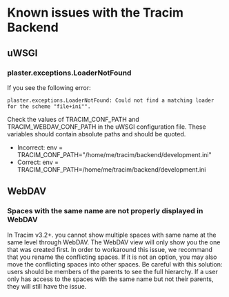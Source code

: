 # Known issues with the Tracim Backend

## uWSGI

### plaster.exceptions.LoaderNotFound

If you see the following error:


    plaster.exceptions.LoaderNotFound: Could not find a matching loader for the scheme "file+ini"".


Check the values of TRACIM_CONF_PATH and TRACIM_WEBDAV_CONF_PATH in the uWSGI configuration file.
These variables should contain absolute paths and should be quoted.

- Incorrect:
    env = TRACIM_CONF_PATH="/home/me/tracim/backend/development.ini"
- Correct:
    env = TRACIM_CONF_PATH=/home/me/tracim/backend/development.ini


## WebDAV

### Spaces with the same name are not properly displayed in WebDAV

In Tracim v3.2+. you cannot show multiple spaces with same name at the same level through WebDAV. The WebDAV view will only show you the one that was created first.
In order to workaround this issue, we recommand that you rename the conflicting spaces.
If it is not an option, you may also move the conflicting spaces into other spaces.
Be careful with this solution: users should be members of the parents to see the full hierarchy. If a user only has access to the spaces with the same name but not their parents, they will still have the issue.
